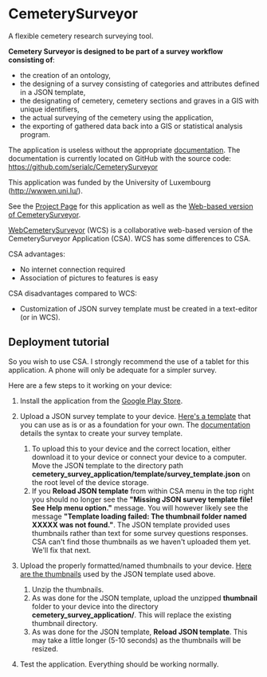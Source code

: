 
# CemeterySurveyor
A flexible cemetery research surveying tool.

**Cemetery Surveyor is designed to be part of a survey workflow consisting of**:
* the creation of an ontology,
* the designing of a survey consisting of categories and attributes defined in a JSON template,
* the designating of cemetery, cemetery sections and graves in a GIS with unique identifiers,
* the actual surveying of the cemetery using the application,
* the exporting of gathered data back into a GIS or statistical analysis program.

The application is useless without the appropriate [documentation](https://raw.githubusercontent.com/serialc/CemeterySurveyor/master/Documentation/documentation.pdf).
The documentation is currently located on GitHub with the source code: https://github.com/serialc/CemeterySurveyor

This application was funded by the University of Luxembourg (http://wwwen.uni.lu/).

See the [Project Page](https://transmortality.uni.lu/Survey-Tool) for this application as well as the [Web-based version of CemeterySurveyor](https://github.com/serialc/WebCemeterySurveyor).

[WebCemeterySurveyor](https://github.com/serialc/WebCemeterySurveyor) (WCS) is a collaborative web-based version of the CemeterySurveyor Application (CSA). WCS has some differences to CSA.

CSA advantages:
* No internet connection required
* Association of pictures to features is easy

CSA disadvantages compared to WCS:
* Customization of JSON survey template must be created in a text-editor (or in WCS).

## Deployment tutorial
So you wish to use CSA. I strongly recommend the use of a tablet for this application. A phone will only be adequate for a simpler survey.

Here are a few steps to it working on your device:

 1. Install the application from the [Google Play Store](https://play.google.com/store/apps/details?id=net.frakturmedia.cemeterysurvey).

 2. Upload a JSON survey template to your device. [Here's a template](https://github.com/serialc/WebCemeterySurveyor/Resources) that you can use as is or as a foundation for your own. The [documentation](https://raw.githubusercontent.com/serialc/CemeterySurveyor/master/Documentation/documentation.pdf) details the syntax to create your survey template.
	 1. To upload this to your device and the correct location, either download it to your device or connect your device to a computer. Move the JSON template to the directory path **cemetery_survey_application/template/survey_template.json** on the root level of the device storage.
	 2. If you **Reload JSON template** from within CSA menu in the top right you should no longer see the **"Missing JSON survey template file! See Help menu option."** message.
	 You will however likely see the message **"Template loading failed: The thumbnail folder named XXXXX was not found."**. The JSON template provided uses thumbnails rather than text for some survey questions responses. CSA can't find those thumbnails as we haven't uploaded them yet. We'll fix that next.
	 
 3. Upload the properly formatted/named thumbnails to your device. [Here are the thumbnails](https://github.com/serialc/WebCemeterySurveyor/Resources) used by the JSON template used above.
	 1. Unzip the thumbnails.
	 2. As was done for the JSON template, upload the unzipped **thumbnail** folder to your device into the directory **cemetery_survey_application/**. This will replace the existing thumbnail directory.
	 3. As was done for the JSON template, **Reload JSON template**. This may take a little longer (5-10 seconds) as the thumbnails will be resized.
 
 4. Test the application. Everything should be working normally.

